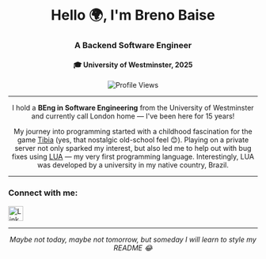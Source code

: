<h1 align="center">Hello 🌍, I'm Breno Baise</h1>
<h3 align="center">A Backend Software Engineer</h3>
<h4 align="center">🎓 University of Westminster, 2025</h4>

<p align="center">
  <img src="https://komarev.com/ghpvc/?username=brenobaise&style=flat-square&color=blue" alt="Profile Views" />
</p>

---

<p align="center">
  I hold a <b>BEng in Software Engineering</b> from the University of Westminster and currently call London home — I've been here for 15 years!
</p>

<p align="center">
  My journey into programming started with a childhood fascination for the game 
  <a href="https://www.tibia.com/news/?subtopic=latestnews" target="_blank">Tibia</a> (yes, that nostalgic old-school feel 😊). 
  Playing on a private server not only sparked my interest, but also led me to help out with bug fixes using 
  <a href="https://www.lua.org/" target="_blank">LUA</a> — my very first programming language. Interestingly, LUA was developed by a university in my native country, Brazil.
</p>

---

<h3 align="left">Connect with me:</h3>
<p align="left">
  <a href="https://linkedin.com/in/brenobaise" target="_blank">
    <img src="https://img.shields.io/badge/-LinkedIn-0077B5?style=flat-square&logo=Linkedin&logoColor=white" alt="LinkedIn" height="30" />
  </a>
</p>

---

<p align="center">
  <em>Maybe not today, maybe not tomorrow, but someday I will learn to style my README 😂</em>
</p>
